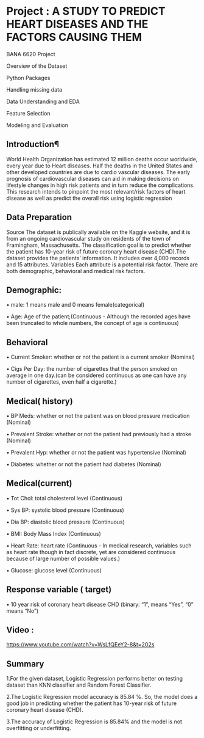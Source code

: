 # Project : A STUDY TO PREDICT HEART DISEASES AND THE FACTORS CAUSING THEM
BANA 6620 Project

Overview of the Dataset

Python Packages

Handling missing data

Data Understanding and EDA

Feature Selection

Modeling and Evaluation

## Introduction¶
World Health Organization has estimated 12 million deaths occur worldwide, every year due to Heart diseases. Half the deaths in the United States and other developed countries are due to cardio vascular diseases. The early prognosis of cardiovascular diseases can aid in making decisions on lifestyle changes in high risk patients and in turn reduce the complications. This research intends to pinpoint the most relevant/risk factors of heart disease as well as predict the overall risk using logistic regression

## Data Preparation
Source The dataset is publically available on the Kaggle website, and it is from an ongoing cardiovascular study on residents of the town of Framingham, Massachusetts. The classification goal is to predict whether the patient has 10-year risk of future coronary heart disease (CHD).The dataset provides the patients’ information. It includes over 4,000 records and 15 attributes. Variables Each attribute is a potential risk factor. There are both demographic, behavioral and medical risk factors.

## Demographic:
• male: 1 means male and 0 means female(categorical)

• Age: Age of the patient;(Continuous - Although the recorded ages have been truncated to whole numbers, the concept of age is continuous)

## Behavioral
• Current Smoker: whether or not the patient is a current smoker (Nominal)

• Cigs Per Day: the number of cigarettes that the person smoked on average in one day.(can be considered continuous as one can have any number of cigarettes, even half a cigarette.)

## Medical( history)
• BP Meds: whether or not the patient was on blood pressure medication (Nominal)

• Prevalent Stroke: whether or not the patient had previously had a stroke (Nominal)

• Prevalent Hyp: whether or not the patient was hypertensive (Nominal)

• Diabetes: whether or not the patient had diabetes (Nominal)

## Medical(current)
• Tot Chol: total cholesterol level (Continuous)

• Sys BP: systolic blood pressure (Continuous)

• Dia BP: diastolic blood pressure (Continuous)

• BMI: Body Mass Index (Continuous)

• Heart Rate: heart rate (Continuous - In medical research, variables such as heart rate though in fact discrete, yet are considered continuous because of large number of possible values.)

• Glucose: glucose level (Continuous)

## Response variable ( target)
• 10 year risk of coronary heart disease CHD (binary: “1”, means “Yes”, “0” means “No”)

## Video :
https://www.youtube.com/watch?v=WsLfQEeY2-8&t=202s


## Summary
1.For the given dataset, Logistic Regression performs better on testing dataset than KNN classifier and Random Forest Classifier.

2.The Logistic Regression model accuracy is 85.84 %. So, the model does a good job in predicting whether the patient has 10-year risk of future coronary heart disease (CHD).

3.The accuracy of Logistic Regression is 85.84% and the model is not overfitting or underfitting.
